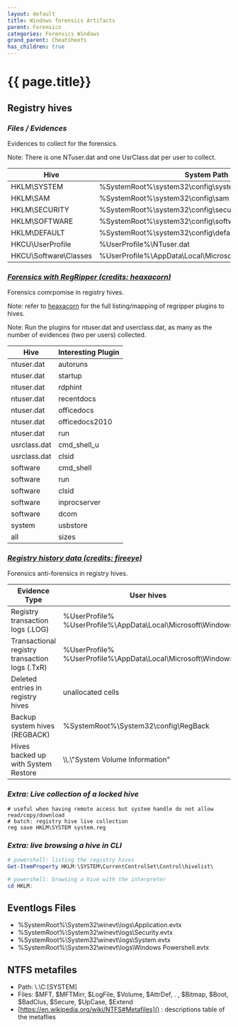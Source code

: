 ```yaml
---
layout: default
title: Windows forensics Artifacts
parent: Forensics
categories: Forensics Windows
grand_parent: Cheatsheets
has_children: true
---
```


# {{ page.title}}
 
## Registry hives

### *Files / Evidences*

Evidences to collect for the forensics. 

Note: There is one NTuser.dat and one UsrClass.dat per user to collect.

| **Hive** | **System Path** |
|---------------|-------------|
| HKLM\SYSTEM | %SystemRoot%\system32\config\system |
| HKLM\SAM | %SystemRoot%\system32\config\sam |
| HKLM\SECURITY | %SystemRoot%\system32\config\security |
| HKLM\SOFTWARE | %SystemRoot%\system32\config\software |
| HKLM\DEFAULT | %SystemRoot%\system32\config\default |
| HKCU\UserProfile | %UserProfile%\NTuser.dat |
| HKCU\Software\Classes | %UserProfile%\AppData\Local\Microsoft\Windows\UsrClass.dat |

### *[Forensics with RegRipper (credits: heaxacorn)](https://hexacorn.com/tools/3r.html)*

Forensics comrpomise in registry hives.

Note: refer to [heaxacorn](https://hexacorn.com/tools/3r.html) for the full listing/mapping of regripper plugins to hives.

Note: Run the plugins for ntuser.dat and userclass.dat, as many as the number of evidences (two per users) collected.  

| **Hive** | **Interesting Plugin** |
|---------------|-------------|
| ntuser.dat | autoruns |
| ntuser.dat | startup |
| ntuser.dat | rdphint |
| ntuser.dat | recentdocs |
| ntuser.dat | officedocs |
| ntuser.dat | officedocs2010 |
| ntuser.dat | run |
| usrclass.dat | cmd_shell_u |
| usrclass.dat | clsid |
| software | cmd_shell |
| software | run |
| software | clsid |
| software | inprocserver |
| software | dcom |
| system | usbstore |
| all | sizes |

### *[Registry history data (credits: fireeye)](https://www.fireeye.com/blog/threat-research/2019/01/digging-up-the-past-windows-registry-forensics-revisited.html)*

Forensics anti-forensics in registry hives.

| **Evidence Type** | **User hives** | **System hives** |
|-------------------------------------|-------------------------------------|-------------------------------------|
| Registry transaction logs (.LOG)    | %UserProfile% <br /> %UserProfile%\AppData\Local\Microsoft\Windows | %SystemRoot%\system32\config\ | 
| Transactional registry transaction logs (.TxR) | %UserProfile% <br /> %UserProfile%\AppData\Local\Microsoft\Windows | %SystemRoot%\System32\config\TxR |
| Deleted entries in registry hives   | unallocated cells                                                        ||
| Backup system hives (REGBACK)       | %SystemRoot%\System32\config\RegBack                                     ||
| Hives backed up with System Restore | \\\\.\\\"System Volume Information"                                      ||

### *Extra: Live collection of a locked hive*
```batch
# useful when having remote access but system handle do not allow read/copy/download 
# batch: registry hive live collection
reg save HKLM\SYSTEM system.reg
```

### *Extra: live browsing a hive in CLI*
```powershell
# powershell: listing the registry hives
Get-ItemProperty HKLM:\SYSTEM\CurrentControlSet\Control\hivelist\

# powershell: browsing a hive with the interpreter
cd HKLM:
```

## Eventlogs Files

- %SystemRoot%\System32\winevt\logs\Application.evtx
- %SystemRoot%\System32\winevt\logs\Security.evtx
- %SystemRoot%\System32\winevt\logs\System.evtx
- %SystemRoot%\System32\winevt\logs\Windows Powershell.evtx
 

## NTFS metafiles

- Path: \\.\C:\[SYSTEM]
- Files: $MFT, $MFTMirr, $LogFile, $Volume, $AttrDef, . , $Bitmap, $Boot, $BadClus, $Secure, $UpCase, $Extend
- [https://en.wikipedia.org/wiki/NTFS#Metafiles]() : descriptions table of the metaflies
